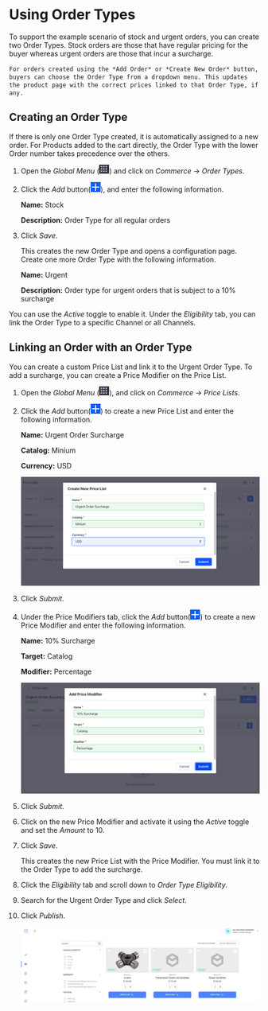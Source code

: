 # Using Order Types

To support the example scenario of stock and urgent orders, you can create two Order Types. Stock orders are those that have regular pricing for the buyer whereas urgent orders are those that incur a surcharge.

```{important}
For orders created using the *Add Order* or *Create New Order* button, buyers can choose the Order Type from a dropdown menu. This updates the product page with the correct prices linked to that Order Type, if any.
```

## Creating an Order Type

If there is only one Order Type created, it is automatically assigned to a new order. For Products added to the cart directly, the Order Type with the lower Order number takes precedence over the others.

1. Open the *Global Menu* (![Applications Menu icon](../../images/icon-applications-menu.png)) and click on *Commerce* &rarr; *Order Types*.
1. Click the *Add* button(![Add icon](../../images/icon-add.png)), and enter the following information.

    **Name:** Stock

    **Description:** Order Type for all regular orders

1. Click *Save*.

    This creates the new Order Type and opens a configuration page. Create one more Order Type with the following information.

    **Name:** Urgent

    **Description:** Order type for urgent orders that is subject to a 10% surcharge

You can use the *Active* toggle to enable it. Under the *Eligibility* tab, you can link the Order Type to a specific Channel or all Channels.

## Linking an Order with an Order Type

You can create a custom Price List and link it to the Urgent Order Type. To add a surcharge, you can create a Price Modifier on the Price List.

1. Open the *Global Menu* (![Applications Menu icon](../../images/icon-applications-menu.png)), and click on *Commerce* &rarr; *Price Lists*.
1. Click the *Add* button(![Add icon](../../images/icon-add.png)) to create a new Price List and enter the following information.

    **Name:** Urgent Order Surcharge

    **Catalog:** Minium

    **Currency:** USD

    ![Enter the name, catalog, and default currency and click Submit to create the Price List.](./using-order-types/images/01.png)

1. Click *Submit*.
1. Under the Price Modifiers tab, click the *Add* button(![Add icon](../../images/icon-add.png)) to create a new Price Modifier and enter the following information.

    **Name:** 10% Surcharge

    **Target:** Catalog

    **Modifier:** Percentage

    ![Enter the name, target, and modifier and click Submit to create the Price Modifier.](./using-order-types/images/02.png)

1. Click *Submit*.
1. Click on the new Price Modifier and activate it using the *Active* toggle and set the *Amount* to 10.
1. Click *Save*.

    This creates the new Price List with the Price Modifier. You must link it to the Order Type to add the surcharge.

1. Click the *Eligibility* tab and scroll down to *Order Type Eligibility*.
1. Search for the Urgent Order Type and click *Select*.
1. Click *Publish*.

    ![Based on the Order Type, Products in the catalog automatically display their correct prices.](./using-order-types/images/03.gif)
